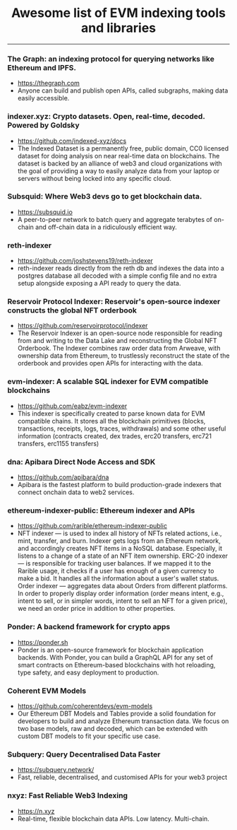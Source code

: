 <div align="center">
  <h1>Awesome list of EVM indexing tools and libraries</h1>
</div>

_______

### The Graph: an indexing protocol for querying networks like Ethereum and IPFS.
- https://thegraph.com
- Anyone can build and publish open APIs, called subgraphs, making data easily accessible.

### indexer.xyz: Crypto datasets. Open, real-time, decoded. Powered by Goldsky
- https://github.com/indexed-xyz/docs
- The Indexed Dataset is a permanently free, public domain, CC0 licensed dataset for doing analysis on near real-time data on blockchains. The dataset is backed by an alliance of web3 and cloud organizations with the goal of providing a way to easily analyze data from your laptop or servers without being locked into any specific cloud.

### Subsquid: Where Web3 devs go to get blockchain data.
- https://subsquid.io
- A peer-to-peer network to batch query and aggregate terabytes of on-chain and off-chain data in a ridiculously efficient way.

### reth-indexer
- https://github.com/joshstevens19/reth-indexer
- reth-indexer reads directly from the reth db and indexes the data into a postgres database all decoded with a simple config file and no extra setup alongside exposing a API ready to query the data.

### Reservoir Protocol Indexer: Reservoir's open-source indexer constructs the global NFT orderbook
- https://github.com/reservoirprotocol/indexer
- The Reservoir Indexer is an open-source node responsible for reading from and writing to the Data Lake and reconstructing the Global NFT Orderbook. The Indexer combines raw order data from Arweave, with ownership data from Ethereum, to trustlessly reconstruct the state of the orderbook and provides open APIs for interacting with the data.

### evm-indexer: A scalable SQL indexer for EVM compatible blockchains
- https://github.com/eabz/evm-indexer
- This indexer is specifically created to parse known data for EVM compatible chains. It stores all the blockchain primitives (blocks, transactions, receipts, logs, traces, withdrawals) and some other useful information (contracts created, dex trades, erc20 transfers, erc721 transfers, erc1155 transfers)

### dna: Apibara Direct Node Access and SDK
- https://github.com/apibara/dna
- Apibara is the fastest platform to build production-grade indexers that connect onchain data to web2 services.

### ethereum-indexer-public: Ethereum indexer and APIs
- https://github.com/rarible/ethereum-indexer-public
- NFT indexer — is used to index all history of NFTs related actions, i.e., mint, transfer, and burn. Indexer gets logs from an Ethereum network, and accordingly creates NFT items in a NoSQL database. Especially, it listens to a change of a state of an NFT item ownership. ERC-20 indexer — is responsible for tracking user balances. If we mapped it to the Rarible usage, it checks if a user has enough of a given currency to make a bid. It handles all the information about a user's wallet status. Order indexer — aggregates data about Orders from different platforms. In order to properly display order information (order means intent, e.g., intent to sell, or in simpler words, intent to sell an NFT for a given price), we need an order price in addition to other properties.

### Ponder: A backend framework for crypto apps
- https://ponder.sh
- Ponder is an open-source framework for blockchain application backends. With Ponder, you can build a GraphQL API for any set of smart contracts on Ethereum-based blockchains with hot reloading, type safety, and easy deployment to production.

### Coherent EVM Models
- https://github.com/coherentdevs/evm-models
- Our Ethereum DBT Models and Tables provide a solid foundation for developers to build and analyze Ethereum transaction data. We focus on two base models, raw and decoded, which can be extended with custom DBT models to fit your specific use case.

### Subquery: Query Decentralised Data Faster
- https://subquery.network/
- Fast, reliable, decentralised, and customised APIs for your web3 project

### nxyz: Fast Reliable Web3 Indexing
- https://n.xyz
- Real-time, flexible blockchain data APIs.
Low latency. Multi-chain.
